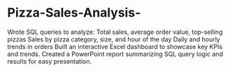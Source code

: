 # Pizza-Sales-Analysis-
Wrote SQL queries to analyze:  Total sales, average order value, top-selling pizzas  Sales by pizza category, size, and hour of the day  Daily and hourly trends in orders  Built an interactive Excel dashboard to showcase key KPIs and trends.  Created a PowerPoint report summarizing SQL query logic and results for easy presentation.  
